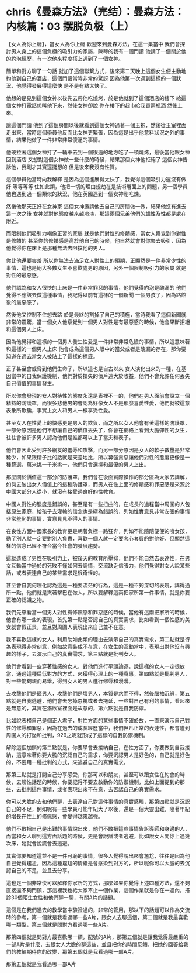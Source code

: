 # chris《曼森方法》（完结）：曼森方法：内核篇：03 摆脱负极（上）

【女人為你上癮】，當女人為你上癮 歡迎來到曼森方法，在這一集當中 我們會探討男人身上的這個負極的吸引力的家屬，陳琴的我有一個門讀 他講了一個關於他的約泡經歷，有一次他來程度搭上遇到了一個女神。

簡單和對方聊了一句話 就加了這個聯繫方式，後來第二天晚上這個女生便主動地約他到自己的酒店，這個門讀當時非常的驚訝 因為他第一次遇到這樣的一個狀況，他覺得發展得這麼快 是不是有點太快了。

他想的是見到這個女神以後先去帶他吃燒烤，於是他就到了這個酒店的樓下 給這個女神打電話想叫他下來，然後女神卻說 你在樓下的超市給我買兩瓶酒 然後上來。

讓這個門讀 他到了這個房間以後就看到這個女神過著一個玉袍，然後從玉室裡面走出來，當時這個學員他反而比女神更緊張，因為這是出乎他意料狀況之外的事情，結果他做了一件非常非常傻逼的事情。

他硬拉著這個女神打了一輛車去到一個很遠的地方吃了一頓燒烤，最後當他跟女神回到酒店 又想對這個女神做一些什麼的時候，結果那個女神他拒絕了 這個女神告訴他，我剛才其實還挺想的 但是後來我沒有性質。

這個學員他當時向我解釋 是因為這個進展得太快了，我覺得這個吸引力還沒有做好 等等等等 住如此類，他把一切的理由規劫在是技術層面上的問題，另一個學員他也遇到過一個類似的狀況，他在英國遇到一個女神剛吃煉。

然後他那天正好在女神家 這個女神邀請他去自己的房間做一做，結果他沒有進去 這一次之後 女神就對他態度越來越冷淡，那這兩個兄弟他們的雄性及性都是處在附近。

而限制他們吸引力嘲像正習的家屬 就是他們對性的修饋感，當女人察覺到你對性是修饋的 甚至你的修饋感是高於他自己的時候，他自然就會對你失去吸引，因為他覺得你在床上是那種無法去阻擋他的男人。

你比他還要害羞 所以你無法去滿足女人對性上的預期，正顯然是一件非常少性的事情，這也是絕大多數女生不喜歡處男的原因，另外一個限制吸引力的家屬 就是對性的最惡感。

他們認為和女人很快的上床是一件非常罪惡的事情，他們覺得約泡是醜漏的 他們覺得不應該去做這種事情，我記得以前有這樣的一個新聞 一個男孩子，因為路館後的最惡感了。

然後他又控制不住想去路 於是最終的割掉了自己的積極，當時我看了這個新聞就非常的震驚，當一個女人他察覺到一個男人對性是有最惡感的時候，他會果斷拒絕和這個男人上床。

因為他覺得和這樣的一個男人發生性愛是一件非常非常危險的事情，所以這意味著和這樣的一個男人上床 他會成為這個男人眼中的當父或者是醜漏的存在，那你要知道在過去當女人被貼上了這樣的標籤。

正了甚至會威脅到他們生命了，所以這也是自古以來 女人演化出來的一種，在基因當中的自我保護機制，他們對於損失的債戶遠大於收益，他們不會允許任何丟失自己價值的事情發生。

所以你會發現的女人對待性的態度永遠是表裡不一的，他們在男人面前會設立一個精持的防護罩，而很多悲他男的會認為好像女人不是那麼喜愛性愛，他們就被這意表象所欺騙，事實上女人和男人一樣享受性愛。

甚至女人在性愛上的快感更是男人的欺負，而之所以女人他會有著這樣的防護罩，一部分原因是他們不想讓自己的價值丟失了，你會在網絡上看到大膽彈性的女生，往往會被許多男人認為他們是誰都可以上了當夫和表子。

他們會因此受到許多網友的羞辱和攻擊，而另一部分原因是女人的軟子數量是非常稀少，如果跟精子比的話就是天差地比，所以募強責惡讓他們對性的態度更像是一種篩選，萬米挑一千米挑一，他們只會選擇和最優的男人上出。

那麼關於價值這一部分的防護罩，我們會在後面實際操作的部分區為大家去講解，如何去破出女人價值上的這種防護罩，而男人在性上面的修饋感和罪惡感是來源於中國大部分人從小，就沒有接受過良好的性教育。

中國人對性的態度是錯誤的，甚至是有一些扭曲的，在成長的過程當中周圍的人包括原生家庭，給孩子去灌輸的信念也是極為錯誤的，列如性實意見非常安張的事情非常羞恥的事情，實意見見不得人的事情。

在良性方面中國家長的教育更是朝著負極一路狂奔，列如不能隨隨便便的噴女孩，動了別人就一定要對別人負責，喜歡一個人就一定要套心套費的對他好，但顯然這樣的信念已經不符合當今社會的發展趨勢。

這就造成了男性在吸引力上，被後天的教育所壓抑，他們不能自然去表達性，在男女互動當中過於的死敗不懂如何去調情，交流缺乏信張力，他們覺得對女人說某些話，或者表達自己的某些需求是很奇怪的。

甚至會自我何理化認為這是一種耍流茫的行為，這是一種不夠深切的表現，講得通所一點，他們就是夾著擊巴在做人，所以要解釋這兩把家所第一件事情，就是你要正確的認識之物。

我們先來看當一個男人對性有修饋感和罪惡感的時候，當他有這兩把家所的時候，他會有哪一些的表現，首先第一點是否認自己的真實需求，比如看到一個性感的美女就會假正景，並且對周圍人表現出來自己並不在意。

我不喜歡這樣的女人，利用助如此類的理由去演示自己的真實需求，第二點就是行為表現得非常刻意，例如故意裝成不在意，在女生的互動當中，表現出對他沒有興趣的樣子，去演示自己的真實需求，第三點就是批判女人。

他們會看到一些穿著性感的女人，對他們進行平頭論逐，說這樣的女人一定很放當，通過這種扁低對方的方式，來獲得心理上的一種寬惠，第四點就是批判男人，對一些能夠親而易舉，得到女人的男人進行修辱和漫漫。

去攻擊他們是砸男人，攻擊他們是壞男人，本質是求而不得，然後腦袖沉怒，第五點就是自我逃避，他們會去忘掉忽視或者去拖延，一些對自己有利的事情，看起來是無意的，其實在潛飲室裡面是故意的，第六點就是自我防禦。

比如說表榜自己是個正人君子，對性方面的某些事情不確於故，一直來演示自己對性的修辱和罪惡，因為在過去的成長經歷當中，我們但凡正常的表達性，都會遭到周圍人的打壓和批判，929之呢就形成了這樣的自我防禦機制。

解除這個加鎖的第二點就是，你要學會去接納自己，在性方面了，你要做到自我接納，這意味著你要大膽的沉認自己的需求，你要沉認男人是好色的，自己就是好色的，不要用一種批判的方式，來逃避自己的真實需求。

那第三點就是打開自己分享感受，你那可以和朋友，甚至可以跟女性在約會的時候，去聊性話題的時候，你要記得不要去啟動你的防禦機制，比如上面提到的那些，去批判這件事情，或者表現出來不在意，去否認自己的真實需求。

你可以大膽的去和他們聊，去表達自己對這件事情的真實感觸，那第四點就是沉認自己的不足，例如呢有一些學員可能年紀大了以後，還是一個大靈出難，隨著年紀的增長在性上的修佩感，會變得越來越強。

他們不敢把自己是出難的事情說出來，他們不敢把這些事情告訴導師和身邊的人，而當和女人聊到這方面話題的時候，更是會說謊或者逃避，比如說女人問你上過幾次床，她就會說謊會去逃避。

其實你要知道這並不是一件可恥的事情，很多人覺得說出來會尷尬，往往是因為他自己覺得尷尬，因為這種尷尬的情緒是會感染到對方的，所以呢你可以大膽的去沉認自己的不足，並且去分享。

這也是一個非常快可以解釋你家所的方式，那麼如果你覺得上述四種方法，還不夠直接還不夠門鎮，那這裡我也給大家不止一個作業，這個作業就是你在一週內，搭診30個陌生女性和他們聊一聊，有關A片的話題。

這個是在我們過去的教學當中驗證過的，非常的管用，那以下的話題可以作為交流時的參考，第一個就是我看過哪一些A片，跟女人去聊這個，第二個就是我最喜歡哪一類型，第三個就是問對方看過哪一些A片。

那第四個就是問對方最喜歡哪一類，配號的A片，那第五個就是讓我覺得最嚴重的一部A片是什麼，去跟女人大膽的聊這些，並且把你的時間反饋，把她的回答給我們的教練期待你的改變，那第五個就是我看過哪一部A片。

那第五個就是我看過哪一部A片